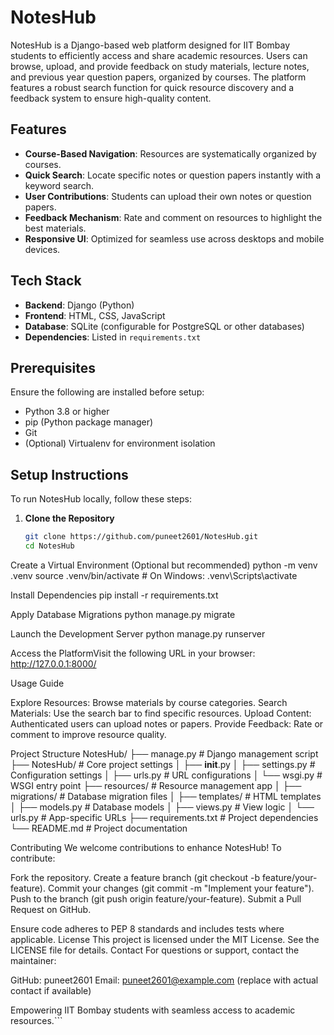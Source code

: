 # NotesHub

NotesHub is a Django-based web platform designed for IIT Bombay students to efficiently access and share academic resources. Users can browse, upload, and provide feedback on study materials, lecture notes, and previous year question papers, organized by courses. The platform features a robust search function for quick resource discovery and a feedback system to ensure high-quality content.

## Features

- **Course-Based Navigation**: Resources are systematically organized by courses.
- **Quick Search**: Locate specific notes or question papers instantly with a keyword search.
- **User Contributions**: Students can upload their own notes or question papers.
- **Feedback Mechanism**: Rate and comment on resources to highlight the best materials.
- **Responsive UI**: Optimized for seamless use across desktops and mobile devices.

## Tech Stack

- **Backend**: Django (Python)
- **Frontend**: HTML, CSS, JavaScript
- **Database**: SQLite (configurable for PostgreSQL or other databases)
- **Dependencies**: Listed in `requirements.txt`

## Prerequisites

Ensure the following are installed before setup:

- Python 3.8 or higher
- pip (Python package manager)
- Git
- (Optional) Virtualenv for environment isolation

## Setup Instructions

To run NotesHub locally, follow these steps:

1. **Clone the Repository**
   ```bash
   git clone https://github.com/puneet2601/NotesHub.git
   cd NotesHub


Create a Virtual Environment (Optional but recommended)
python -m venv .venv
source .venv/bin/activate  # On Windows: .venv\Scripts\activate


Install Dependencies
pip install -r requirements.txt


Apply Database Migrations
python manage.py migrate


Launch the Development Server
python manage.py runserver


Access the PlatformVisit the following URL in your browser:
http://127.0.0.1:8000/



Usage Guide

Explore Resources: Browse materials by course categories.
Search Materials: Use the search bar to find specific resources.
Upload Content: Authenticated users can upload notes or papers.
Provide Feedback: Rate or comment to improve resource quality.

Project Structure
NotesHub/
├── manage.py              # Django management script
├── NotesHub/             # Core project settings
│   ├── __init__.py
│   ├── settings.py       # Configuration settings
│   ├── urls.py           # URL configurations
│   └── wsgi.py           # WSGI entry point
├── resources/            # Resource management app
│   ├── migrations/       # Database migration files
│   ├── templates/        # HTML templates
│   ├── models.py         # Database models
│   ├── views.py          # View logic
│   └── urls.py           # App-specific URLs
├── requirements.txt      # Project dependencies
└── README.md             # Project documentation

Contributing
We welcome contributions to enhance NotesHub! To contribute:

Fork the repository.
Create a feature branch (git checkout -b feature/your-feature).
Commit your changes (git commit -m "Implement your feature").
Push to the branch (git push origin feature/your-feature).
Submit a Pull Request on GitHub.

Ensure code adheres to PEP 8 standards and includes tests where applicable.
License
This project is licensed under the MIT License. See the LICENSE file for details.
Contact
For questions or support, contact the maintainer:

GitHub: puneet2601
Email: puneet2601@example.com (replace with actual contact if available)


Empowering IIT Bombay students with seamless access to academic resources.```
